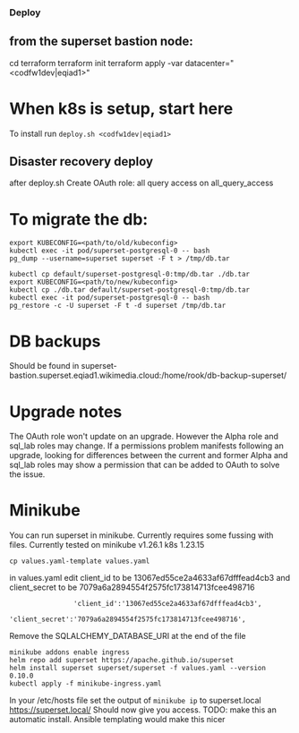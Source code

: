 ### Deploy
## from the superset bastion node:
cd terraform
terraform init
terraform apply -var datacenter="<codfw1dev|eqiad1>"

# When k8s is setup, start here
To install run `deploy.sh <codfw1dev|eqiad1>`

## Disaster recovery deploy
after deploy.sh Create OAuth role:
all query access on all_query_access

# To migrate the db:
```
export KUBECONFIG=<path/to/old/kubeconfig>
kubectl exec -it pod/superset-postgresql-0 -- bash
pg_dump --username=superset superset -F t > /tmp/db.tar

kubectl cp default/superset-postgresql-0:tmp/db.tar ./db.tar
export KUBECONFIG=<path/to/new/kubeconfig>
kubectl cp ./db.tar default/superset-postgresql-0:tmp/db.tar
kubectl exec -it pod/superset-postgresql-0 -- bash
pg_restore -c -U superset -F t -d superset /tmp/db.tar
```

# DB backups
Should be found in superset-bastion.superset.eqiad1.wikimedia.cloud:/home/rook/db-backup-superset/

# Upgrade notes
The OAuth role won't update on an upgrade. However the Alpha role and sql_lab roles may change. If a permissions problem manifests following an upgrade, looking for differences between the current and former Alpha and sql_lab roles may show a permission that can be added to OAuth to solve the issue.


# Minikube
You can run superset in minikube. Currently requires some fussing with files. Currently tested on minikube v1.26.1 k8s 1.23.15
```
cp values.yaml-template values.yaml
```
in values.yaml edit client_id to be 13067ed55ce2a4633af67dfffead4cb3 and client_secret to be 7079a6a2894554f2575fc173814713fcee498716
```
                'client_id':'13067ed55ce2a4633af67dfffead4cb3',
                'client_secret':'7079a6a2894554f2575fc173814713fcee498716',
```
Remove the SQLALCHEMY_DATABASE_URI at the end of the file
```
minikube addons enable ingress
helm repo add superset https://apache.github.io/superset
helm install superset superset/superset -f values.yaml --version 0.10.0
kubectl apply -f minikube-ingress.yaml
```
In your /etc/hosts file set the output of `minikube ip` to superset.local
https://superset.local/
Should now give you access.
TODO: make this an automatic install. Ansible templating would make this nicer
